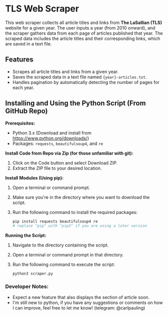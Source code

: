 # TLS Web Scraper

This web scraper collects all article titles and links from **The LaSallian (TLS)** website for a given year. The user inputs a year (from 2010 onward), and the scraper gathers data from each page of articles published that year. The scraped data includes the article titles and their corresponding links, which are saved in a text file.

## Features

- Scrapes all article titles and links from a given year.
- Saves the scraped data in a text file named `{year}-articles.txt`.
- Handles pagination by automatically detecting the number of pages for each year.

## Installing and Using the Python Script (From GitHub Repo)

**Prerequisites:**

* Python 3.x (Download and install from https://www.python.org/downloads/)
* Packages: `requests`, `beautifulsoup4`, and `re`

**Install Code from Repo via Zip (for those unfamiliar with git):**
1. Click on the Code button and select Download ZIP.
2. Extract the ZIP file to your desired location.

**Install Modules (Using pip):**

1. Open a terminal or command prompt.
2. Make sure you're in the directory where you want to download the script.
3. Run the following command to install the required packages:

   ```bash
   pip install requests beautifulsoup4 re
   # replace "pip" with "pip3" if you are using a later version

**Running the Script:**
1. Navigate to the directory containing the script.
2. Open a terminal or command prompt in that directory.
3. Run the following command to execute the script:

    ```bash
    python3 scraper.py

### Developer Notes:
- Expect a new feature that also displays the section of article soon.
- I'm still new to python, if you have any suggestions or comments on how I can improve, feel free to let me know! (telegram: @carlpauling)

